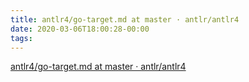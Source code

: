 ```yaml
---
title: antlr4/go-target.md at master · antlr/antlr4
date: 2020-03-06T18:00:28-00:00
tags:
---
```


[antlr4/go-target.md at master · antlr/antlr4](https://github.com/antlr/antlr4/blob/master/doc/go-target.md)
